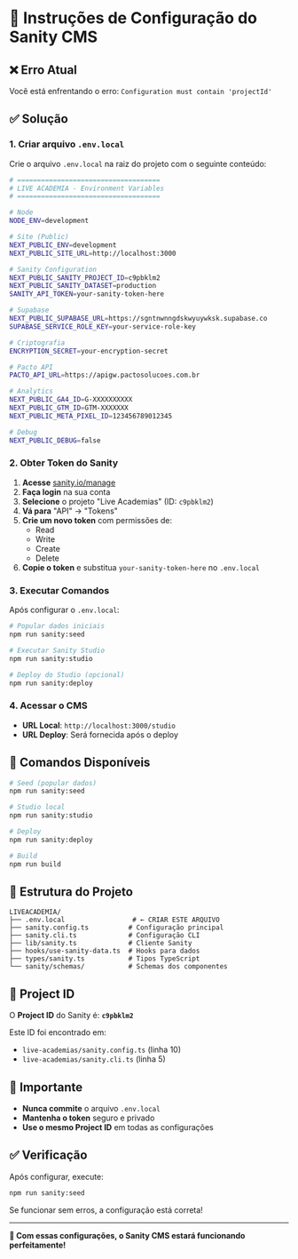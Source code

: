 # 🚀 Instruções de Configuração do Sanity CMS

## ❌ Erro Atual
Você está enfrentando o erro: `Configuration must contain 'projectId'`

## ✅ Solução

### 1. Criar arquivo `.env.local`

Crie o arquivo `.env.local` na raiz do projeto com o seguinte conteúdo:

```bash
# ====================================
# LIVE ACADEMIA - Environment Variables
# ====================================

# Node
NODE_ENV=development

# Site (Public)
NEXT_PUBLIC_ENV=development
NEXT_PUBLIC_SITE_URL=http://localhost:3000

# Sanity Configuration
NEXT_PUBLIC_SANITY_PROJECT_ID=c9pbklm2
NEXT_PUBLIC_SANITY_DATASET=production
SANITY_API_TOKEN=your-sanity-token-here

# Supabase
NEXT_PUBLIC_SUPABASE_URL=https://sgntnwnngdskwyuywksk.supabase.co
SUPABASE_SERVICE_ROLE_KEY=your-service-role-key

# Criptografia
ENCRYPTION_SECRET=your-encryption-secret

# Pacto API
PACTO_API_URL=https://apigw.pactosolucoes.com.br

# Analytics
NEXT_PUBLIC_GA4_ID=G-XXXXXXXXXX
NEXT_PUBLIC_GTM_ID=GTM-XXXXXXX
NEXT_PUBLIC_META_PIXEL_ID=123456789012345

# Debug
NEXT_PUBLIC_DEBUG=false
```

### 2. Obter Token do Sanity

1. **Acesse** [sanity.io/manage](https://sanity.io/manage)
2. **Faça login** na sua conta
3. **Selecione** o projeto "Live Academias" (ID: `c9pbklm2`)
4. **Vá para** "API" → "Tokens"
5. **Crie um novo token** com permissões de:
   - Read
   - Write
   - Create
   - Delete
6. **Copie o token** e substitua `your-sanity-token-here` no `.env.local`

### 3. Executar Comandos

Após configurar o `.env.local`:

```bash
# Popular dados iniciais
npm run sanity:seed

# Executar Sanity Studio
npm run sanity:studio

# Deploy do Studio (opcional)
npm run sanity:deploy
```

### 4. Acessar o CMS

- **URL Local**: `http://localhost:3000/studio`
- **URL Deploy**: Será fornecida após o deploy

## 🔧 Comandos Disponíveis

```bash
# Seed (popular dados)
npm run sanity:seed

# Studio local
npm run sanity:studio

# Deploy
npm run sanity:deploy

# Build
npm run build
```

## 📝 Estrutura do Projeto

```
LIVEACADEMIA/
├── .env.local                 # ← CRIAR ESTE ARQUIVO
├── sanity.config.ts          # Configuração principal
├── sanity.cli.ts             # Configuração CLI
├── lib/sanity.ts             # Cliente Sanity
├── hooks/use-sanity-data.ts  # Hooks para dados
├── types/sanity.ts           # Tipos TypeScript
└── sanity/schemas/           # Schemas dos componentes
```

## 🎯 Project ID

O **Project ID** do Sanity é: **`c9pbklm2`**

Este ID foi encontrado em:
- `live-academias/sanity.config.ts` (linha 10)
- `live-academias/sanity.cli.ts` (linha 5)

## 🚨 Importante

- **Nunca commite** o arquivo `.env.local`
- **Mantenha o token** seguro e privado
- **Use o mesmo Project ID** em todas as configurações

## ✅ Verificação

Após configurar, execute:

```bash
npm run sanity:seed
```

Se funcionar sem erros, a configuração está correta!

---

**🎊 Com essas configurações, o Sanity CMS estará funcionando perfeitamente!**
